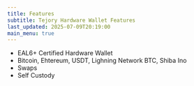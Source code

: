 ```yaml
---
title: Features
subtitle: Tejory Hardware Wallet Features
last_updated: 2025-07-09T20:19:00
main_menu: true
---
```

- EAL6+ Certified Hardware Wallet
- Bitcoin, Ehtereum, USDT, Lighning Network BTC, Shiba Ino
- Swaps
- Self Custody
